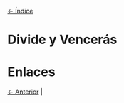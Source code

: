 [<- Índice](../AnalisisAlgoritmos.md)

# Divide y Vencerás

# Enlaces

[<- Anterior](AA_AlgoritmosIterativosRecursivos.md) |
